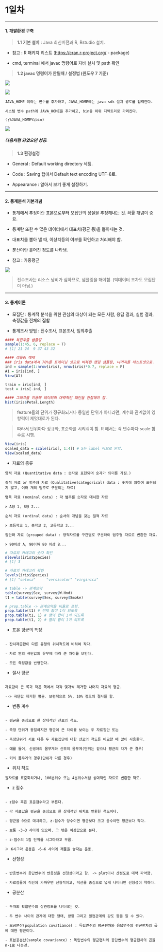 # 1일차 


-----------------------


#### **1. 개발환경 구축**


> **1.1 기본 설치** : Java 최신버전과 R, Rstudio 설치.

- 참고 : R 패키지 리스트 (https://cran.r-project.org/ - package)

- cmd, terminal 에서 javac 명령어로 자바 설치 및 path 확인

> **1.2 javac 명령어가 안될때 / 설정법 (윈도우 7 기준)**

![](https://raw.github.com/yoonkt200/lecture-bigpie-datascientist/master/week2-statistics/week2-images/1.JPG)

![](https://raw.github.com/yoonkt200/lecture-bigpie-datascientist/master/week2-statistics/week2-images/2.JPG)

```
JAVA_HOME 이라는 변수를 추가하고, JAVA_HOME에는 java sdk 설치 경로를 입력한다.

시스템 변수 path에 JAVA_HOME을 추가하고, bin을 하위 디렉토리로 가리킨다.

(;%JAVA_HOME%\bin)
```

![](https://raw.github.com/yoonkt200/lecture-bigpie-datascientist/master/week2-statistics/week2-images/3.JPG)

##### 다음처럼 되었으면 성공.

> **1.3 환경설정**

- General : Default working directory 세팅.

- Code : Saving 탭에서 Default text encoding UTF-8로.

- Appearance : 알아서 보기 좋게 설정하기.



-----------------------


#### **2. 통계분석 기본개념**

- 통계에서 추정이란 표본으로부터 모집단의 성질을 추정해내는 것. 확률 개념이 중요.

- 통계란 또한 수 많은 데이터에서 대표치(평균 등)을 뽑아내는 것.

- 대표치를 뽑아 낼 때, 이상치등의 여부를 확인하고 처리해야 함.

- 분산이란 흩어진 정도를 나타냄.

- 참고 : 가중평균

![](https://raw.github.com/yoonkt200/lecture-bigpie-datascientist/master/week2-statistics/week2-images/4.JPG)

> 전수조사는 리소스 낭비가 심하므로, 샘플링을 해야함. (빅데이터 조차도 모집단이 아님.)



-----------------------




#### **3. 통계이론**

- 모집단 : 통계적 분석을 위한 관심의 대상이 되는 모든 사람, 응답 결과, 실험 결과, 측정값들 전체의 집합

- 통계조사 방법 : 전수조사, 표본조사, 임의추출

```R
#### 복원추출 샘플링
sample(1:45, 6, replace = T) 
# [1] 21 24  9 37 43 32

#### 샘플링 예제
### iris data에서 70%를 트레이닝 셋으로 비복원 랜덤 샘플링, 나머지를 테스트셋으로.
ind = sample(1:nrow(iris), nrow(iris)*0.7, replace = F)
A1 = iris[ind, ]
View(A1)

train = iris[ind, ]
test = iris[-ind, ]

#### 그래프를 이용해 데이터의 대략적인 패턴을 관찰해야 함.
hist(iris$Petal.Length)
```

> feature들의 단위가 정규화되거나 동일한 단위가 아니라면, 계수와 관계없이 영향력이 제멋대로가 된다.

> 따라서 단위마다 정규화, 표준화를 시켜줘야 함. R 에서는 각 변수마다 scale 함수로 시행.

```R
View(iris)
scaled_data = scale(iris[, 1:4]) # 5는 label 이므로 안함.
View(scaled_data)
```

- 자료의 종류

```
양적 자료 (Quantitative data : 숫자로 표현되며 숫자가 의미를 가짐.)

질적 자료 or 범주형 자료 (Qualitative(categorical) data : 숫자에 의하여 표현되지 않고, 여러 개의 범주로 구분되는 자료)

명목 자료 (nominal data) : 각 범주를 숫자로 대치한 자료

> A형 1, B형 2...

순서 자료 (ordinal data) : 순서의 개념을 갖는 질적 자료

> 초등학교 1, 중학교 2, 고등학교 3...

집단화 자료 (grouped data) : 양적자료를 구간별로 구분하여 범주형 자료로 변환한 자료. 

> 90이상 A, 90이하 80 이상 B...

```

```R
# 자료의 카테고리 숫자 확인
nlevels(iris$Species)
# [1] 3

# 자료의 카테고리 확인
levels(iris$Species)
# [1] "setosa"     "versicolor" "virginica" 

# table -> 관계요약
table(survey$Sex, survey$W.Hnd)
t1 = table(survey$Sex, survey$Smoke)

# prop.table -> 관계요약을 비율로 표현.
prop.table(t1) # 전체 합이 1이 되도록
prop.table(t1, 1) # 행의 합이 1이 되도록
prop.table(t1, 2) # 열의 합이 1이 되도록
```

- 표본 평균의 특징

```

- 잔차제곱합이 다른 유형의 위치척도에 비하여 작다.

- 자료 안의 극단값의 유무에 따라 큰 차이를 보인다.

- 모든 측정값을 반영한다.

```

- 절사 평균

```

자료값이 큰 쪽과 작은 쪽에서 각각 몇개씩 제거한 나머지 자료의 평균. 

--> 극단값 제거한 평균. 보편적으로 5%, 10% 정도의 절사를 함.

```

- 변동 계수

```

- 평균을 중심으로 한 상대적인 산포의 척도.

- 측정 단위가 동일하지만 평균이 큰 차이를 보이는 두 자료집단 또는 

- 측정단위가 서로 다른 두 자료집단에 대한 산포의 척도를 비교할 때 많이 사용한다.

- 예를 들어, 신생아의 몸무게와 산모의 몸무게(단위는 같으나 평균의 차가 큰 경우)

- 키와 몸무게의 경우(단위가 다른 경우)

```

- 위치 척도

```
원자료를 표준화하거나, 100분위수 또는 4분위수처럼 상대적인 자료로 변환한 척도.
```

- z 점수

```

- z점수 혹은 표준점수라고 부른다.

- 각 자료값을 평균을 중심으로 한 상대적인 위치로 변환한 척도이다.

- 평균을 0으로 대치하고, z-점수가 양수이면 평균보다 크고 음수이면 평균보다 작다.

- 보통 -3~3 사이에 있으며, 그 밖은 이상값으로 본다.

- z-점수의 1점 단위를 시그마라고 부름. 

※ 6시그마 운동은 -6~6 사이에 제품을 놓자는 운동.

```

- 선형성

```

- 반응변수와 응답변수의 반응성을 선형성이라고 함. -> plot이나 산점도로 대략 파악함.

- 자료점들이 직선에 가까우면 선형적이고, 직선을 중심으로 넓게 나타나면 선형성이 약하다.

```

- 공분산

```

- 두개의 확률변수의 상관정도를 나타내는 것.

- 두 변수 사이의 관계에 대한 형태, 방향 그리고 밀접관계의 강도 등을 알 수 있다.

- 모공분산(population covatiance) : 독립변수의 평균편차와 응답변수의 평균편차의 곱에 대한 평균이다.

- 표본공분산(sample covariance) : 독립변수의 평균편차와 응답변수의 평균편차의 곱을 n-1로 나눈것.

```